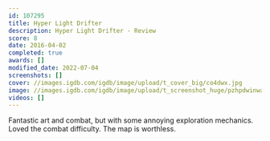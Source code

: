 ```yaml
---
id: 107295
title: Hyper Light Drifter
description: Hyper Light Drifter - Review
score: 8
date: 2016-04-02
completed: true
awards: []
modified_date: 2022-07-04
screenshots: []
cover: //images.igdb.com/igdb/image/upload/t_cover_big/co4dwx.jpg
image: //images.igdb.com/igdb/image/upload/t_screenshot_huge/pzhpdwinwanvcgg8ajwd.jpg
videos: []
---
```

Fantastic art and combat, but with some annoying exploration mechanics. Loved the combat difficulty. The map is worthless.